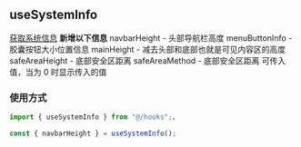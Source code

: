 ## useSystemInfo

[获取系统信息](https://uniapp.dcloud.net.cn/uni-app-x/api/get-system-info.html#getsysteminfosync)
**新增以下信息**
navbarHeight - 头部导航栏高度
menuButtonInfo - 胶囊按钮大小位置信息
mainHeight - 减去头部和底部也就是可见内容区的高度
safeAreaHeight - 底部安全区距离
safeAreaMethod - 底部安全区距离 可传入值，当为 0 时显示传入的值

### 使用方式

```typescript
import { useSystemInfo } from "@/hooks";、

const { navbarHeight } = useSystemInfo();
```
